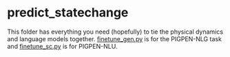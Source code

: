 # predict_statechange

This folder has everything you need (hopefully) to tie the physical dynamics and language models together. [finetune_gen.py](finetune_gen.py) is for the PIGPEN-NLG task and [finetune_sc.py](finetune_sc.py) is for PIGPEN-NLU.
